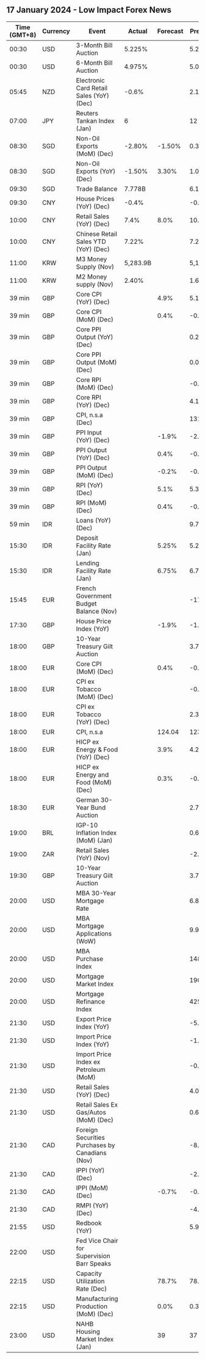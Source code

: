 ## 17 January 2024 - Low Impact Forex News

| Time (GMT+8) | Currency | Event | Actual | Forecast | Previous |
|------|----------|-------|--------|----------|----------|
| 00:30 | USD | 3-Month Bill Auction | 5.225% |  | 5.235% |
| 00:30 | USD | 6-Month Bill Auction | 4.975% |  | 5.030% |
| 05:45 | NZD | Electronic Card Retail Sales (YoY) (Dec) | -0.6% |  | 2.1% |
| 07:00 | JPY | Reuters Tankan Index (Jan) | 6 |  | 12 |
| 08:30 | SGD | Non-Oil Exports (MoM) (Dec) | -2.80% | -1.50% | 0.30% |
| 08:30 | SGD | Non-Oil Exports (YoY) (Dec) | -1.50% | 3.30% | 1.00% |
| 09:30 | SGD | Trade Balance | 7.778B |  | 6.153B |
| 09:30 | CNY | House Prices (YoY) (Dec) | -0.4% |  | -0.2% |
| 10:00 | CNY | Retail Sales (YoY) (Dec) | 7.4% | 8.0% | 10.1% |
| 10:00 | CNY | Chinese Retail Sales YTD (YoY) (Dec) | 7.22% |  | 7.20% |
| 11:00 | KRW | M3 Money Supply (Nov) | 5,283.9B |  | 5,177.0B |
| 11:00 | KRW | M2 Money supply (Nov) | 2.40% |  | 1.60% |
| 39 min | GBP | Core CPI (YoY) (Dec) |  | 4.9% | 5.1% |
| 39 min | GBP | Core CPI (MoM) (Dec) |  | 0.4% | -0.3% |
| 39 min | GBP | Core PPI Output (YoY) (Dec) |  |  | 0.2% |
| 39 min | GBP | Core PPI Output (MoM) (Dec) |  |  | 0.0% |
| 39 min | GBP | Core RPI (MoM) (Dec) |  |  | -0.2% |
| 39 min | GBP | Core RPI (YoY) (Dec) |  |  | 4.1% |
| 39 min | GBP | CPI, n.s.a (Dec) |  |  | 131.70 |
| 39 min | GBP | PPI Input (YoY) (Dec) |  | -1.9% | -2.6% |
| 39 min | GBP | PPI Output (YoY) (Dec) |  | 0.4% | -0.2% |
| 39 min | GBP | PPI Output (MoM) (Dec) |  | -0.2% | -0.1% |
| 39 min | GBP | RPI (YoY) (Dec) |  | 5.1% | 5.3% |
| 39 min | GBP | RPI (MoM) (Dec) |  | 0.4% | -0.1% |
| 59 min | IDR | Loans (YoY) (Dec) |  |  | 9.74% |
| 15:30 | IDR | Deposit Facility Rate (Jan) |  | 5.25% | 5.25% |
| 15:30 | IDR | Lending Facility Rate (Jan) |  | 6.75% | 6.75% |
| 15:45 | EUR | French Government Budget Balance (Nov) |  |  | -177.7B |
| 17:30 | GBP | House Price Index (YoY) |  | -1.9% | -1.2% |
| 18:00 | GBP | 10-Year Treasury Gilt Auction |  |  | 3.739% |
| 18:00 | EUR | Core CPI (MoM) (Dec) |  | 0.4% | -0.6% |
| 18:00 | EUR | CPI ex Tobacco (MoM) (Dec) |  |  | -0.6% |
| 18:00 | EUR | CPI ex Tobacco (YoY) (Dec) |  |  | 2.3% |
| 18:00 | EUR | CPI, n.s.a |  | 124.04 | 123.85 |
| 18:00 | EUR | HICP ex Energy & Food (YoY) (Dec) |  | 3.9% | 4.2% |
| 18:00 | EUR | HICP ex Energy and Food (MoM) (Dec) |  | 0.3% | -0.5% |
| 18:30 | EUR | German 30-Year Bund Auction |  |  | 2.760% |
| 19:00 | BRL | IGP-10 Inflation Index (MoM) (Jan) |  |  | 0.6% |
| 19:00 | ZAR | Retail Sales (YoY) (Nov) |  |  | -2.5% |
| 19:30 | GBP | 10-Year Treasury Gilt Auction |  |  | 3.739% |
| 20:00 | USD | MBA 30-Year Mortgage Rate |  |  | 6.81% |
| 20:00 | USD | MBA Mortgage Applications (WoW) |  |  | 9.9% |
| 20:00 | USD | MBA Purchase Index |  |  | 148.6 |
| 20:00 | USD | Mortgage Market Index |  |  | 190.6 |
| 20:00 | USD | Mortgage Refinance Index |  |  | 425.4 |
| 21:30 | USD | Export Price Index (YoY) |  |  | -5.2% |
| 21:30 | USD | Import Price Index (YoY) |  |  | -1.4% |
| 21:30 | USD | Import Price Index ex Petroleum (MoM) |  |  | -0.5% |
| 21:30 | USD | Retail Sales (YoY) (Dec) |  |  | 4.09% |
| 21:30 | USD | Retail Sales Ex Gas/Autos (MoM) (Dec) |  |  | 0.6% |
| 21:30 | CAD | Foreign Securities Purchases by Canadians (Nov) |  |  | -8.20B |
| 21:30 | CAD | IPPI (YoY) (Dec) |  |  | -2.3% |
| 21:30 | CAD | IPPI (MoM) (Dec) |  | -0.7% | -0.4% |
| 21:30 | CAD | RMPI (YoY) (Dec) |  |  | -4.6% |
| 21:55 | USD | Redbook (YoY) |  |  | 5.9% |
| 22:00 | USD | Fed Vice Chair for Supervision Barr Speaks |  |  |  |
| 22:15 | USD | Capacity Utilization Rate (Dec) |  | 78.7% | 78.8% |
| 22:15 | USD | Manufacturing Production (MoM) (Dec) |  | 0.0% | 0.3% |
| 23:00 | USD | NAHB Housing Market Index (Jan) |  | 39 | 37 |
